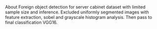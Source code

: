 About
Foreign object detection for server cabinet dataset with limited sample size and inference. Excluded uniformly segmented images with feature extraction, sobel and grayscale histogram analysis. Then pass to final classification VGG16.
